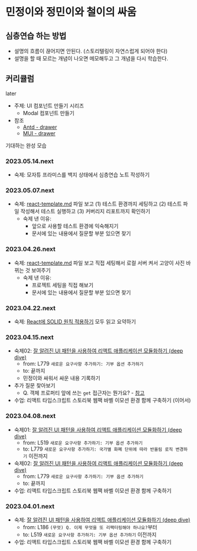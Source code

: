 # 민정이와 정민이와 철이의 싸움

## 심층연습 하는 방법

- 설명의 흐름이 끊어지면 안된다. (스토리텔링이 자연스럽게 되어야 한다)
- 설명을 할 때 모르는 개념이 나오면 메모해두고 그 개념을 다시 학습한다.

## 커리큘럼

later

- 주제: UI 컴포넌트 만들기 시리즈
  - Modal 컴포넌트 만들기
- 참조
  - [Antd - drawer](https://ant.design/components/drawer)
  - [MUI - drawer](https://mui.com/material-ui/react-drawer/)

기대하는 완성 모습

### 2023.05.14.next

- 숙제: 모자튜 프라미스를 백지 상태에서 심층연습 노트 작성하기

### 2023.05.07.next

- 숙제: [react-template.md](./project-setting/react-template.md) 파일 보고 (1) 테스트 환경까지 세팅하고 (2) 테스트 파일 작성해서 테스트 실행하고 (3) 커버리지 리포트까지 확인하기
  - 숙제 낸 이유:
    - 앞으로 사용할 테스트 환경에 익숙해지기
    - 문서에 있는 내용에서 질문할 부분 있으면 찾기

### 2023.04.26.next

- 숙제: [react-template.md](./project-setting/react-template.md) 파일 보고 직접 세팅해서 로컬 서버 켜서 고양이 사진 바뀌는 것 보여주기
  - 숙제 낸 이유:
    - 프로젝트 세팅을 직접 해보기
    - 문서에 있는 내용에서 질문할 부분 있으면 찾기

### 2023.04.22.next

- 숙제: [React에 SOLID 원칙 적용하기](https://dev-boku.tistory.com/entry/%EB%B2%88%EC%97%AD-React%EC%97%90-SOLID-%EC%9B%90%EC%B9%99-%EC%A0%81%EC%9A%A9%ED%95%98%EA%B8%B0) 모두 읽고 요약하기

### 2023.04.15.next

- 숙제02: [잘 알려진 UI 패턴을 사용하여 리액트 애플리케이션 모듈화하기 (deep dive)](./react/architecture-with-ui-patterns.md)
  - from: L779 `새로운 요구사항 추가하기: 기부 옵션 추가하기`
  - to: 끝까지
  - 민정이와 싸워서 싸운 내용 기록하기
- 추가 질문 찾아보기
  - Q. 객체 프로퍼티 앞에 쓰는 `get` 접근자는 뭔가요? - [참고](https://ko.javascript.info/property-accessors)
- 수업: 리액트 타입스크립트 스토리북 웹팩 바벨 이모션 환경 함께 구축하기 (이어서)

### 2023.04.08.next

- 숙제01: [잘 알려진 UI 패턴을 사용하여 리액트 애플리케이션 모듈화하기 (deep dive)](./react/architecture-with-ui-patterns.md)
  - from: L519 `새로운 요구사항 추가하기: 기부 옵션 추가하기`
  - to: L779 `새로운 요구사항 추가하기: 국가별 화폐 단위에 따라 반올림 로직 변경하기` 이전까지
- 숙제02: [잘 알려진 UI 패턴을 사용하여 리액트 애플리케이션 모듈화하기 (deep dive)](./react/architecture-with-ui-patterns.md)
  - from: L779 `새로운 요구사항 추가하기: 기부 옵션 추가하기`
  - to: 끝까지
- 수업: 리액트 타입스크립트 스토리북 웹팩 바벨 이모션 환경 함께 구축하기

### 2023.04.01.next

- 숙제: [잘 알려진 UI 패턴을 사용하여 리액트 애플리케이션 모듈화하기 (deep dive)](./react/architecture-with-ui-patterns.md)
  - from: L186 `(무엇) Q. 이제 무엇을 또 리팩터링해야 하나요?`부터
  - to: L519 `새로운 요구사항 추가하기: 기부 옵션 추가하기` 이전까지
- 수업: 리액트 타입스크립트 스토리북 웹팩 바벨 이모션 환경 함께 구축하기
